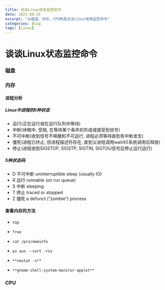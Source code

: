 ```yaml
---
title: 谈谈Linux状态监控命令
date: 2021-06-25
excerpt: "从磁盘、内存、CPU角度谈谈Linux常用监控命令"
categories: Blog
tags: [Linux]
---
```


# 谈谈Linux状态监控命令

### 磁盘

### 内存

#### 进程分析

##### Linux中进程的5种状态

- 运行(正在运行或在运行队列中等待)
- 中断(休眠中, 受阻, 在等待某个条件的形成或接受到信号)
- 不可中断(收到信号不唤醒和不可运行, 进程必须等待直到有中断发生)
- 僵死(进程已终止, 但进程描述符存在, 直到父进程调用wait4()系统调用后释放)
- 停止(进程收到SIGSTOP, SIGSTP, SIGTIN, SIGTOU信号后停止运行运行)

##### 5种状态码

- D 不可中断 uninterruptible sleep (usually IO)
- R 运行 runnable (on run queue)
- S 中断 sleeping
- T 停止 traced or stopped
- Z 僵死 a defunct (”zombie”) process

#### 查看内存的方法

- `top`
- `free`
- `cat /pro/meminfo`
- `ps aux --sort -rss`

- `**vmstat -s**`
- `**gnome-shell-system-monitor-applet**`

### CPU